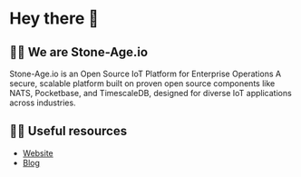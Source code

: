 # Hey there 👋

## 🙋‍♀️ We are Stone-Age.io

Stone-Age.io is an Open Source IoT Platform for Enterprise Operations
A secure, scalable platform built on proven open source components like NATS, Pocketbase, and TimescaleDB, designed for diverse IoT applications across industries.

## 👩‍💻 Useful resources

- [Website](https://stone-age.io)
- [Blog](https://blog.stone-age.io)
